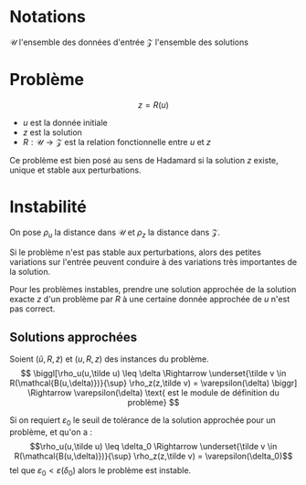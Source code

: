 # Notations
$\mathcal{U}$ l'ensemble des données d'entrée
$\mathcal Z$ l'ensemble des solutions

# Problème
$$z=R(u)$$
- $u$ est la donnée initiale
- $z$ est la solution
- $R : \mathcal{U} \to \mathcal{Z}$ est la relation fonctionnelle entre $u$ et $z$

Ce problème est bien posé au sens de Hadamard si la solution $z$ existe, unique et stable aux perturbations.
# Instabilité
On pose $\rho_u$ la distance dans $\mathcal{U}$ et $\rho_z$ la distance dans $\mathcal{Z}$.

Si le problème n'est pas stable aux perturbations, alors des petites variations sur l'entrée peuvent conduire à des variations très importantes de la solution.

Pour les problèmes instables, prendre une solution approchée de la solution exacte $z$ d'un problème par $R$ à une certaine donnée approchée de $u$ n'est pas correct.

## Solutions approchées
Soient $(\tilde u, R, \tilde z)$ et $(u, R, z)$ des instances du problème.
$$
\biggl[\rho_u(u,\tilde u) \leq \delta \Rightarrow \underset{\tilde v \in R(\mathcal{B(u,\delta)})}{\sup} \rho_z(z,\tilde v) = \varepsilon(\delta) \biggr] \Rightarrow \varepsilon(\delta) \text{ est le module de définition du problème}
$$

Si on requiert $\varepsilon_0$ le seuil de tolérance de la solution approchée pour un problème, et qu'on a :
$$\rho_u(u,\tilde u) \leq \delta_0 \Rightarrow \underset{\tilde v \in R(\mathcal{B(u,\delta)})}{\sup} \rho_z(z,\tilde v) = \varepsilon(\delta_0)$$
tel que $\varepsilon_0 < \varepsilon(\delta_0)$
alors le problème est instable.